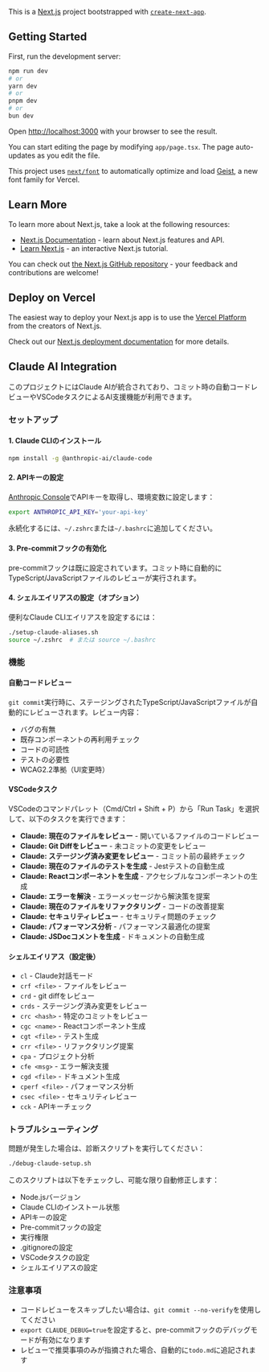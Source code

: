 This is a [Next.js](https://nextjs.org) project bootstrapped with [`create-next-app`](https://nextjs.org/docs/app/api-reference/cli/create-next-app).

## Getting Started

First, run the development server:

```bash
npm run dev
# or
yarn dev
# or
pnpm dev
# or
bun dev
```

Open [http://localhost:3000](http://localhost:3000) with your browser to see the result.

You can start editing the page by modifying `app/page.tsx`. The page auto-updates as you edit the file.

This project uses [`next/font`](https://nextjs.org/docs/app/building-your-application/optimizing/fonts) to automatically optimize and load [Geist](https://vercel.com/font), a new font family for Vercel.

## Learn More

To learn more about Next.js, take a look at the following resources:

- [Next.js Documentation](https://nextjs.org/docs) - learn about Next.js features and API.
- [Learn Next.js](https://nextjs.org/learn) - an interactive Next.js tutorial.

You can check out [the Next.js GitHub repository](https://github.com/vercel/next.js) - your feedback and contributions are welcome!

## Deploy on Vercel

The easiest way to deploy your Next.js app is to use the [Vercel Platform](https://vercel.com/new?utm_medium=default-template&filter=next.js&utm_source=create-next-app&utm_campaign=create-next-app-readme) from the creators of Next.js.

Check out our [Next.js deployment documentation](https://nextjs.org/docs/app/building-your-application/deploying) for more details.

## Claude AI Integration

このプロジェクトにはClaude AIが統合されており、コミット時の自動コードレビューやVSCodeタスクによるAI支援機能が利用できます。

### セットアップ

#### 1. Claude CLIのインストール

```bash
npm install -g @anthropic-ai/claude-code
```

#### 2. APIキーの設定

[Anthropic Console](https://console.anthropic.com)でAPIキーを取得し、環境変数に設定します：

```bash
export ANTHROPIC_API_KEY='your-api-key'
```

永続化するには、`~/.zshrc`または`~/.bashrc`に追加してください。

#### 3. Pre-commitフックの有効化

pre-commitフックは既に設定されています。コミット時に自動的にTypeScript/JavaScriptファイルのレビューが実行されます。

#### 4. シェルエイリアスの設定（オプション）

便利なClaude CLIエイリアスを設定するには：

```bash
./setup-claude-aliases.sh
source ~/.zshrc  # または source ~/.bashrc
```

### 機能

#### 自動コードレビュー

`git commit`実行時に、ステージングされたTypeScript/JavaScriptファイルが自動的にレビューされます。レビュー内容：

- バグの有無
- 既存コンポーネントの再利用チェック
- コードの可読性
- テストの必要性
- WCAG2.2準拠（UI変更時）

#### VSCodeタスク

VSCodeのコマンドパレット（Cmd/Ctrl + Shift + P）から「Run Task」を選択して、以下のタスクを実行できます：

- **Claude: 現在のファイルをレビュー** - 開いているファイルのコードレビュー
- **Claude: Git Diffをレビュー** - 未コミットの変更をレビュー
- **Claude: ステージング済み変更をレビュー** - コミット前の最終チェック
- **Claude: 現在のファイルのテストを生成** - Jestテストの自動生成
- **Claude: Reactコンポーネントを生成** - アクセシブルなコンポーネントの生成
- **Claude: エラーを解決** - エラーメッセージから解決策を提案
- **Claude: 現在のファイルをリファクタリング** - コードの改善提案
- **Claude: セキュリティレビュー** - セキュリティ問題のチェック
- **Claude: パフォーマンス分析** - パフォーマンス最適化の提案
- **Claude: JSDocコメントを生成** - ドキュメントの自動生成

#### シェルエイリアス（設定後）

- `cl` - Claude対話モード
- `crf <file>` - ファイルをレビュー
- `crd` - git diffをレビュー
- `crds` - ステージング済み変更をレビュー
- `crc <hash>` - 特定のコミットをレビュー
- `cgc <name>` - Reactコンポーネント生成
- `cgt <file>` - テスト生成
- `crr <file>` - リファクタリング提案
- `cpa` - プロジェクト分析
- `cfe <msg>` - エラー解決支援
- `cgd <file>` - ドキュメント生成
- `cperf <file>` - パフォーマンス分析
- `csec <file>` - セキュリティレビュー
- `cck` - APIキーチェック

### トラブルシューティング

問題が発生した場合は、診断スクリプトを実行してください：

```bash
./debug-claude-setup.sh
```

このスクリプトは以下をチェックし、可能な限り自動修正します：

- Node.jsバージョン
- Claude CLIのインストール状態
- APIキーの設定
- Pre-commitフックの設定
- 実行権限
- .gitignoreの設定
- VSCodeタスクの設定
- シェルエイリアスの設定

### 注意事項

- コードレビューをスキップしたい場合は、`git commit --no-verify`を使用してください
- `export CLAUDE_DEBUG=true`を設定すると、pre-commitフックのデバッグモードが有効になります
- レビューで推奨事項のみが指摘された場合、自動的に`todo.md`に追記されます
